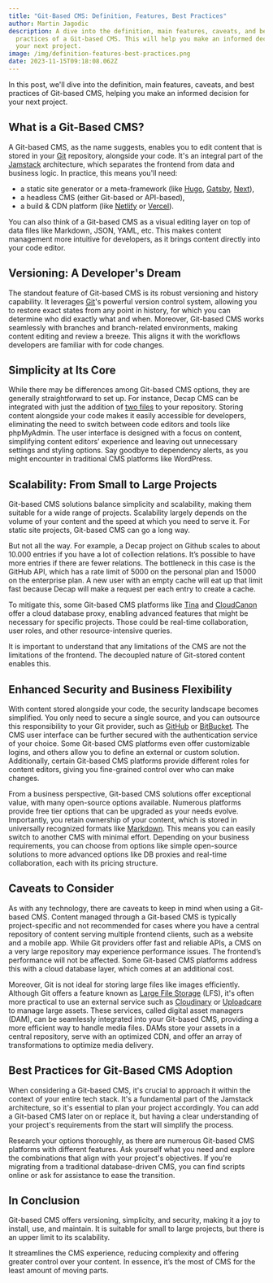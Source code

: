 ```yaml
---
title: "Git-Based CMS: Definition, Features, Best Practices"
author: Martin Jagodic
description: A dive into the definition, main features, caveats, and best
  practices of a Git-based CMS. This will help you make an informed decision for
  your next project.
image: /img/definition-features-best-practices.png
date: 2023-11-15T09:18:08.062Z
---
```

In this post, we'll dive into the definition, main features, caveats, and best practices of Git-based CMS, helping you make an informed decision for your next project.

## What is a Git-Based CMS?

A Git-based CMS, as the name suggests, enables you to edit content that is stored in your [Git](https://git-scm.com/) repository, alongside your code. It's an integral part of the [Jamstack](https://jamstack.org/what-is-jamstack/) architecture, which separates the frontend from data and business logic. In practice, this means you'll need:

- a static site generator or a meta-framework (like [Hugo](https://gohugo.io/), [Gatsby](https://www.gatsbyjs.com/), [Next](https://nextjs.org/)),
- a headless CMS (either Git-based or API-based),
- a build & CDN platform (like [Netlify](https://www.netlify.com/) or [Vercel](https://vercel.com/)).

You can also think of a Git-based CMS as a visual editing layer on top of data files like Markdown, JSON, YAML, etc. This makes content management more intuitive for developers, as it brings content directly into your code editor.

## Versioning: A Developer's Dream

The standout feature of Git-based CMS is its robust versioning and history capability. It leverages [Git](https://git-scm.com/)'s powerful version control system, allowing you to restore exact states from any point in history, for which you can determine who did exactly what and when. Moreover, Git-based CMS works seamlessly with branches and branch-related environments, making content editing and review a breeze. This aligns it with the workflows developers are familiar with for code changes.

## Simplicity at Its Core

While there may be differences among Git-based CMS options, they are generally straightforward to set up. For instance, Decap CMS can be integrated with just the addition of [two files](https://decapcms.org/docs/add-to-your-site/) to your repository. Storing content alongside your code makes it easily accessible for developers, eliminating the need to switch between code editors and tools like phpMyAdmin. The user interface is designed with a focus on content, simplifying content editors’ experience and leaving out unnecessary settings and styling options. Say goodbye to dependency alerts, as you might encounter in traditional CMS platforms like WordPress.

## Scalability: From Small to Large Projects

Git-based CMS solutions balance simplicity and scalability, making them suitable for a wide range of projects. Scalability largely depends on the volume of your content and the speed at which you need to serve it. For static site projects, Git-based CMS can go a long way. 

But not all the way. For example, a Decap project on Github scales to about 10.000 entries if you have a lot of collection relations. It’s possible to have more entries if there are fewer relations. The bottleneck in this case is the GitHub API, which has a rate limit of 5000 on the personal plan and 15000 on the enterprise plan. A new user with an empty cache will eat up that limit fast because Decap will make a request per each entry to create a cache.

To mitigate this, some Git-based CMS platforms like [Tina](https://tina.io/) and [CloudCanon](https://cloudcannon.com/) offer a cloud database proxy, enabling advanced features that might be necessary for specific projects. Those could be real-time collaboration, user roles, and other resource-intensive queries.

It is important to understand that any limitations of the CMS are not the limitations of the frontend. The decoupled nature of Git-stored content enables this.

## Enhanced Security and Business Flexibility

With content stored alongside your code, the security landscape becomes simplified. You only need to secure a single source, and you can outsource this responsibility to your Git provider, such as [GitHub](https://github.com/) or [BitBucket](https://bitbucket.org/product). The CMS user interface can be further secured with the authentication service of your choice. Some Git-based CMS platforms even offer customizable logins, and others allow you to define an external or custom solution. Additionally, certain Git-based CMS platforms provide different roles for content editors, giving you fine-grained control over who can make changes.

From a business perspective, Git-based CMS solutions offer exceptional value, with many open-source options available. Numerous platforms provide free tier options that can be upgraded as your needs evolve. Importantly, you retain ownership of your content, which is stored in universally recognized formats like [Markdown](https://en.wikipedia.org/wiki/Markdown). This means you can easily switch to another CMS with minimal effort. Depending on your business requirements, you can choose from options like simple open-source solutions to more advanced options like DB proxies and real-time collaboration, each with its pricing structure.

## Caveats to Consider

As with any technology, there are caveats to keep in mind when using a Git-based CMS. Content managed through a Git-based CMS is typically project-specific and not recommended for cases where you have a central repository of content serving multiple frontend clients, such as a website and a mobile app. While Git providers offer fast and reliable APIs, a CMS on a very large repository may experience performance issues. The frontend’s performance will not be affected. Some Git-based CMS platforms address this with a cloud database layer, which comes at an additional cost.

Moreover, Git is not ideal for storing large files like images efficiently. Although Git offers a feature known as [Large File Storage](https://git-lfs.com/) (LFS), it's often more practical to use an external service such as [Cloudinary](https://cloudinary.com/) or [Uploadcare](https://uploadcare.com/) to manage large assets. These services, called digital asset managers (DAM), can be seamlessly integrated into your Git-based CMS, providing a more efficient way to handle media files. DAMs store your assets in a central repository, serve with an optimized CDN, and offer an array of transformations to optimize media delivery.

## Best Practices for Git-Based CMS Adoption

When considering a Git-based CMS, it's crucial to approach it within the context of your entire tech stack. It's a fundamental part of the Jamstack architecture, so it's essential to plan your project accordingly. You can add a Git-based CMS later on or replace it, but having a clear understanding of your project's requirements from the start will simplify the process.

Research your options thoroughly, as there are numerous Git-based CMS platforms with different features. Ask yourself what you need and explore the combinations that align with your project's objectives. If you're migrating from a traditional database-driven CMS, you can find scripts online or ask for assistance to ease the transition.

## In Conclusion

Git-based CMS offers versioning, simplicity, and security, making it a joy to install, use, and maintain. It is suitable for small to large projects, but there is an upper limit to its scalability.

It streamlines the CMS experience, reducing complexity and offering greater control over your content. In essence, it’s the most of CMS for the least amount of moving parts.
